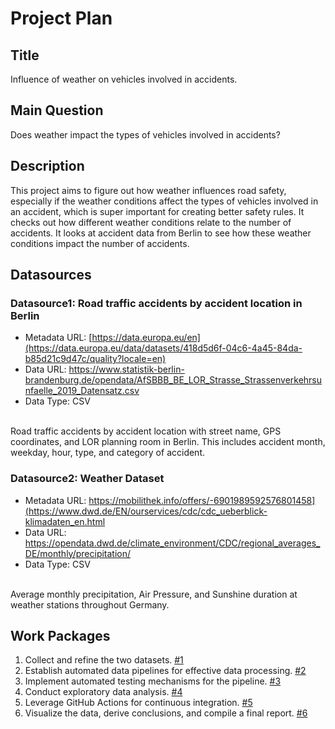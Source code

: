 # Project Plan

## Title
<!-- Give your project a short title. -->
Influence of weather on vehicles involved in accidents.

## Main Question

<!-- Think about one main question you want to answer based on the data. -->
Does weather impact the types of vehicles involved in accidents?

## Description

<!-- Describe your data science project in max. 200 words. Consider writing about why and how you attempt it. -->
This project aims to figure out how weather influences road safety, especially if the weather conditions affect the types of vehicles involved in an accident, which is super important for creating better safety rules. It checks out how different weather conditions relate to the number of accidents. It looks at accident data from Berlin to see how these weather conditions impact the number of accidents.
## Datasources

<!-- Describe each datasources you plan to use in a section. Use the prefic "DatasourceX" where X is the id of the datasource. -->
### Datasource1: Road traffic accidents by accident location in Berlin
* Metadata URL: [https://data.europa.eu/en](https://data.europa.eu/data/datasets/418d5d6f-04c6-4a45-84da-b85d21c9d47c/quality?locale=en)
* Data URL: https://www.statistik-berlin-brandenburg.de/opendata/AfSBBB_BE_LOR_Strasse_Strassenverkehrsunfaelle_2019_Datensatz.csv
* Data Type: CSV
<br>
Road traffic accidents by accident location with street name, GPS coordinates, and LOR planning room in Berlin. This includes accident month, weekday, hour, type, and category of accident.

### Datasource2: Weather Dataset
* Metadata URL: https://mobilithek.info/offers/-6901989592576801458](https://www.dwd.de/EN/ourservices/cdc/cdc_ueberblick-klimadaten_en.html
* Data URL: https://opendata.dwd.de/climate_environment/CDC/regional_averages_DE/monthly/precipitation/
* Data Type: CSV
<br>
Average monthly precipitation, Air Pressure, and Sunshine duration at weather stations throughout Germany.

## Work Packages

<!-- List of work packages ordered sequentially, each pointing to an issue with more details. -->
1. Collect and refine the two datasets. [#1][i1]
2. Establish automated data pipelines for effective data processing. [#2][i2]
3. Implement automated testing mechanisms for the pipeline. [#3][i3]
4. Conduct exploratory data analysis. [#4][i4]
5. Leverage GitHub Actions for continuous integration. [#5][i5]
6. Visualize the data, derive conclusions, and compile a final report. [#6][i6]

[i1]: https://github.com/sahil-sharma-50/WS23-MADE-project/issues/1
[i2]: https://github.com/sahil-sharma-50/WS23-MADE-project/issues/2
[i3]: https://github.com/sahil-sharma-50/WS23-MADE-project/issues/3
[i4]: https://github.com/sahil-sharma-50/WS23-MADE-project/issues/4
[i5]: https://github.com/sahil-sharma-50/WS23-MADE-project/issues/5
[i6]: https://github.com/sahil-sharma-50/WS23-MADE-project/issues/6
